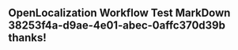 <properties
ms.topic="hero-topic"
ms.test1="hero-topic"
ms.test2="test"/>

## OpenLocalization Workflow Test MarkDown 38253f4a-d9ae-4e01-abec-0affc370d39b thanks!
